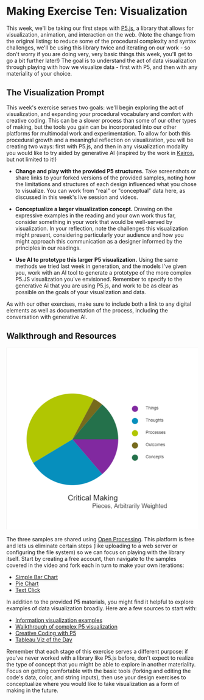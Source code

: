 # Making Exercise Ten: Visualization

This week, we'll be taking our first steps with [P5.js](https://p5js.org/), a library that allows for visualization, animation, and interaction on the web. (Note the change from the original listing: to reduce some of the procedural complexity and syntax challenges, we'll be using this library twice and iterating on our work - so don't worry if you are doing very, very basic things this week, you'll get to go a bit further later!) The goal is to understand the act of data visualization through playing with how we visualize data - first with P5, and then with any materiality of your choice.

## The Visualization Prompt

This week's exercise serves two goals: we'll begin exploring the act of visualization, and expanding your procedural vocabulary and comfort with creative coding. This can be a slower process than some of our other types of making, but the tools you gain can be incorporated into our other platforms for multimodal work and experimentation. To allow for both this procedural growth and a meaningful reflection on visualization, you will be creating two ways: first with P5.js, and then in any visualization modality you would like to try aided by generative AI (inspired by the work in [Kairos](https://kairos.technorhetoric.net/25.1/), but not limited to it!)

- **Change and play with the provided P5 structures.** Take screenshots or share links to your forked versions of the provided samples, noting how the limitations and structures of each design influenced what you chose to visualize. You can work from "real" or "conceptual" data here, as discussed in this week's live session and videos.

- **Conceptualize a larger visualization concept.** Drawing on the expressive examples in the reading and your own work thus far, consider something in your work that would be well-served by visualization. In your reflection, note the challenges this visualization might present, considering particularly your audience and how you might approach this communication as a designer informed by the principles in our readings.

- **Use AI to prototype this larger P5  visualization.** Using the same methods we tried last week in generation, and the models I've given you, work with an AI tool to generate a prototype of the more complex P5.JS visualization you've envisioned. Remember to specify to the generative Ai that you are using P5.js, and work to be as clear as possible on the goals of your visualization and data.

As with our other exercises, make sure to include both a link to any digital elements as well as documentation of the process, including the conversation with generative AI.

## Walkthrough and Resources

![Pie chart](../img/p5sample.png)

The three samples are shared using [Open Processing](https://openprocessing.org/). This platform is free and lets us eliminate certain steps (like uploading to a web server or configuring the file system) so we can focus on playing with the library itself. Start by creating a free account, then navigate to the samples covered in the video and fork each in turn to make your own iterations:

- [Simple Bar Chart](https://openprocessing.org/sketch/1307584)
- [Pie Chart](https://openprocessing.org/sketch/1307661)
- [Text Click](https://openprocessing.org/sketch/1307624)

In addition to the provided P5 materials, you might find it helpful to explore examples of data visualization broadly. Here are a few sources to start with:

- [Information visualization examples](https://visme.co/blog/best-data-visualizations/)
- [Walkthrough of complex P5 visualization](https://orbit.love/blog/visualize-orbit-levels-with-javascript-and-p5-js)
- [Creative Coding with P5](https://creative-coding.decontextualize.com/first-steps/)
- [Tableau Viz of the Day](https://public.tableau.com/app/discover/viz-of-the-day)

Remember that each stage of this exercise serves a different purpose: if you've never worked with a library like P5.js before, don't expect to realize the type of concept that you might be able to explore in another materiality. Focus on getting comfortable with the basic tools (forking and editing the code's data, color, and string inputs), then use your design exercises to conceptualize where you would like to take visualization as a form of making in the future.
